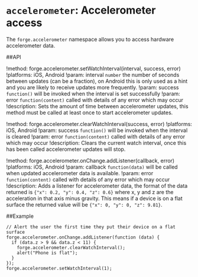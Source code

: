 ``accelerometer``: Accelerometer access
=======================================

The ``forge.accelerometer`` namespace allows you to access hardware accelerometer data.

##API

!method: forge.accelerometer.setWatchInterval(interval, success, error)
!platforms: iOS, Android
!param: interval `number` the number of seconds between updates (can be a fraction), on Android this is only used as a hint and you are likely to receive updates more frequently.
!param: success `function()` will be invoked when the interval is set successfully
!param: error `function(content)` called with details of any error which may occur
!description: Sets the amount of time between accelerometer updates, this method must be called at least once to start accelerometer updates.

!method: forge.accelerometer.clearWatchInterval(success, error)
!platforms: iOS, Android
!param: success `function()` will be invoked when the interval is cleared
!param: error `function(content)` called with details of any error which may occur
!description: Clears the current watch interval, once this has been called accelerometer updates will stop.

!method: forge.accelerometer.onChange.addListener(callback, error)
!platforms: iOS, Android
!param: callback `function(data)` will be called when updated accelerometer data is available.
!param: error `function(content)` called with details of any error which may occur
!description: Adds a listener for accelerometer data, the format of the data returned is `{"x": 0.2, "y": 0.4, "z": 0.6}` where x, y and z are the acceleration in that axis minus gravity. This means if a device is on a flat surface the returned value will be `{"x": 0, "y": 0, "z": 9.81}`.

##Example

    // Alert the user the first time they put their device on a flat surface
    forge.accelerometer.onChange.addListener(function (data) {
      if (data.z > 9 && data.z < 11) {
        forge.accelerometer.clearWatchInterval();
        alert("Phone is flat");
      }
    });
    forge.accelerometer.setWatchInterval(1);